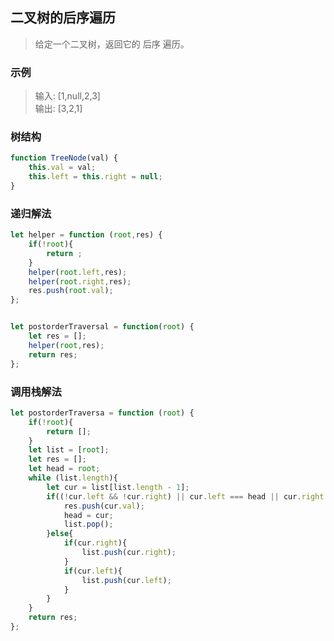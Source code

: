 
## 二叉树的后序遍历
> 给定一个二叉树，返回它的 后序 遍历。



### 示例
> 输入: [1,null,2,3]          
> 输出: [3,2,1]   




### 树结构
```javascript 1.8
function TreeNode(val) {
    this.val = val;
    this.left = this.right = null;
}
```

### 递归解法
```javascript 1.8
let helper = function (root,res) {
    if(!root){
        return ;
    }
    helper(root.left,res);
    helper(root.right,res);
    res.push(root.val);
};


let postorderTraversal = function(root) {
    let res = [];
    helper(root,res);
    return res;
};
```

### 调用栈解法
```javascript 1.8
let postorderTraversa = function (root) {
    if(!root){
        return [];
    }
    let list = [root];
    let res = [];
    let head = root;
    while (list.length){
        let cur = list[list.length - 1];
        if((!cur.left && !cur.right) || cur.left === head || cur.right === head){
            res.push(cur.val);
            head = cur;
            list.pop();
        }else{
            if(cur.right){
                list.push(cur.right);
            }
            if(cur.left){
                list.push(cur.left);
            }
        }
    }
    return res;
};
```
 